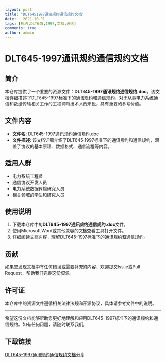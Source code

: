 ```yaml
---
layout: post
title: "DLT6451997通讯规约通信规约文档"
date:   2021-10-01
tags: [规约,DLT645,1997,文档,通信]
comments: true
author: admin
---
```

# DLT645-1997通讯规约通信规约文档

## 简介

本仓库提供了一个重要的资源文件：**DLT645-1997通讯规约通信规约.doc**。该文档详细描述了DLT645-1997标准下的通讯规约和通信规约，对于从事电力系统通信和数据传输相关工作的工程师和技术人员来说，具有重要的参考价值。

## 文件内容

- **文件名**: DLT645-1997通讯规约通信规约.doc
- **文件描述**: 该文档详细介绍了DLT645-1997标准下的通讯规约和通信规约，涵盖了协议的基本原理、数据格式、通信流程等内容。

## 适用人群

- 电力系统工程师
- 通信协议开发人员
- 电力系统数据传输研究人员
- 相关领域的学生和研究人员

## 使用说明

1. 下载本仓库中的**DLT645-1997通讯规约通信规约.doc**文件。
2. 使用Microsoft Word或其他兼容的文档查看工具打开文件。
3. 仔细阅读文档内容，理解DLT645-1997标准下的通讯规约和通信规约。

## 贡献

如果您发现文档中有任何错误或需要补充的内容，欢迎提交Issue或Pull Request，帮助我们完善这份资源。

## 许可证

本仓库中的资源文件遵循相关法律法规和开源协议，具体请参考文件中的说明。

---

希望这份文档能够帮助您更好地理解和应用DLT645-1997标准下的通讯规约和通信规约。如有任何问题，请随时联系我们。

## 下载链接

[DLT645-1997通讯规约通信规约文档分享](https://pan.quark.cn/s/cfd8ebfd39c2)